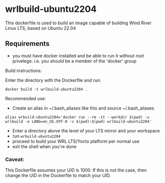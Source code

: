 # wrlbuild-ubuntu2204

This dockerfile is used to build an image capable of building Wind River Linux LTS, based on Ubuntu 22.04

## Requirements
- you must have docker installed and be able to run it without root privelege. i.e. you should be a member of the 'docker' group


Build instructions:

Enter the directory with the Dockerfile and run:
```
docker build -t wrlbuild-ubuntu2204 .
```

Recommended use:

- Create an alias in ~/.bash_aliases like this and source ~/.bash_aliases

```
alias wrbuild-ubuntu2204='docker run --rm -it --workdir $(pwd) -u wrlbuild -e LANG=en_US.UTF-8 -v $(pwd):$(pwd) wrlbuild-ubuntu2204'
```

- Enter a directory above the level of your LTS mirror and your workspace
- run `wrbuild-ubuntu2204`
- proceed to build your WRL LTS/Yocto platform per normal use
- exit the shell when you're done

### Caveat:
This Dockerfile assumes your UID is 1000. If this is not the case, then change the UID in the Dockerfile to match your UID.
